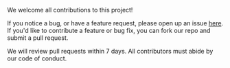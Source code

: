 We welcome all contributions to this project! 


If you notice a bug, or have a feature request, please open up an issue [here](https://github.com/UBC-MDS/DSCI_532_Group_208_Job/issues).  
If you'd like to contribute a feature or bug fix, you can fork our repo and submit a pull request.  
  
We will review pull requests within 7 days. All contributors must abide by our code of conduct.  
